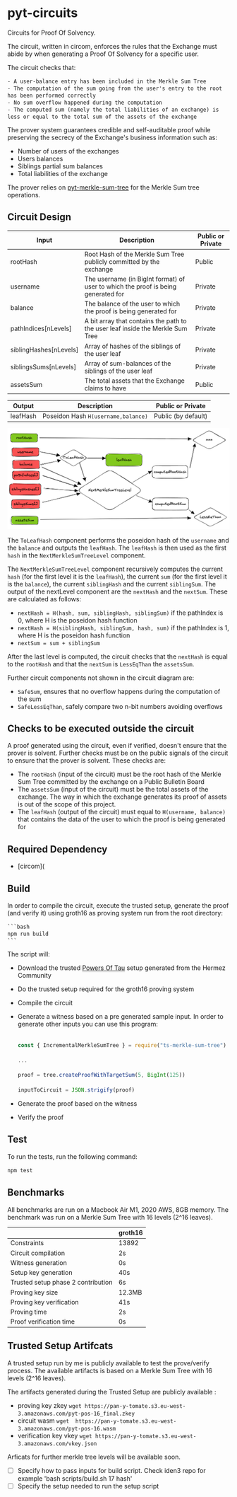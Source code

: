 # pyt-circuits 

Circuits for Proof Of Solvency.

The circuit, written in circom, enforces the rules that the Exchange must abide by when generating a Proof Of Solvency for a specific user.

The circuit checks that: 

	- A user-balance entry has been included in the Merkle Sum Tree
	- The computation of the sum going from the user's entry to the root has been performed correctly
	- No sum overflow happened during the computation
	- The computed sum (namely the total liabilities of an exchange) is less or equal to the total sum of the assets of the exchange
	
The prover system guarantees credible and self-auditable proof while preserving the secrecy of the Exchange's business information such as:

- Number of users of the exchanges
- Users balances 
- Siblings partial sum balances 
- Total liabilities of the exchange

The prover relies on [pyt-merkle-sum-tree](https://github.com/pan-y-tomate/pyt-merkle-sum-tree) for the Merkle Sum tree operations.

## Circuit Design 

| Input                          | Description              | Public or Private
| -----------                    | -----------          |  ----------
| rootHash                      | Root Hash of the Merkle Sum Tree publicly committed by the exchange              | Public
| username     | The username (in BigInt format) of user to which the proof is being generated for| Private
| balance    | The balance of the user to which the proof is being generated for                 | Private
| pathIndices[nLevels]               | A bit array that contains the path to the user leaf inside the Merkle Sum Tree              | Private
| siblingHashes[nLevels]                | Array of hashes of the siblings of the user leaf                | Private
| siblingsSums[nLevels] | Array of sum-balances of the siblings of the user leaf                 | Private
| assetsSum             | The total assets that the Exchange claims to have   | Public

| Output                          | Description              | Public or Private
| -----------                    | -----------          |  ----------
| leafHash                      | Poseidon Hash `H(username,balance)`              | Public (by default)

![circuit illustration](./imgs/pos.png)

The `ToLeafHash` component performs the poseidon hash of the `username` and the `balance` and outputs the `leafHash`. The `leafHash` is then used as the first `hash` in the `NextMerkleSumTreeLevel` component.

The `NextMerkleSumTreeLevel` component recursively computes the current `hash` (for the first level it is the `leafHash`), the current `sum` (for the first level it is the `balance`), the current `siblingHash` and the current `siblingSum`. The output of the nextLevel component are the `nextHash` and the `nextSum`. These are calculated as follows:

- `nextHash = H(hash, sum, siblingHash, siblingSum)` if the pathIndex is 0, where H is the poseidon hash function
- `nextHash = H(siblingHash, siblingSum, hash, sum)` if the pathIndex is 1, where H is the poseidon hash function
- `nextSum = sum + siblingSum`

After the last level is computed, the circuit checks that the `nextHash` is equal to the `rootHash` and that the `nextSum` is `LessEqThan` the `assetsSum`.

Further circuit components not shown in the circuit diagram are:

- `SafeSum`, ensures that no overflow happens during the computation of the sum
- `SafeLessEqThan`, safely compare two n-bit numbers avoiding overflows

## Checks to be executed outside the circuit

A proof generated using the circuit, even if verified, doesn't ensure that the prover is solvent. Further checks must be on the public signals of the circuit to ensure that the prover is solvent. These checks are:

- The `rootHash` (input of the circuit) must be the root hash of the Merkle Sum Tree committed by the exchange on a Public Bulletin Board
- The `assetsSum` (input of the circuit) must be the total assets of the exchange. The way in which the exchange generates its proof of assets is out of the scope of this project.
- The `leafHash` (output of the circuit) must equal to `H(username, balance)` that contains the data of the user to which the proof is being generated for

## Required Dependency 

- [circom](


## Build

In order to compile the circuit, execute the trusted setup, generate the proof (and verify it) using groth16 as proving system run from the root directory:

	```bash
	npm run build 
	```

The script will:

- Download the trusted [Powers Of Tau](https://github.com/iden3/snarkjs#7-prepare-phase-2) setup generated from the Hermez Community 
- Do the trusted setup required for the groth16 proving system
- Compile the circuit 
- Generate a witness based on a pre generated sample input. In order to generate other inputs you can use this program: 

	```javascript

	const { IncrementalMerkleSumTree } = require("ts-merkle-sum-tree")

	...

	proof = tree.createProofWithTargetSum(5, BigInt(125))

	inputToCircuit = JSON.strigify(proof)

	```

- Generate the proof based on the witness
- Verify the proof

## Test

To run the tests, run the following command:

```bash
npm test
```

## Benchmarks

All benchmarks are run on a Macbook Air M1, 2020 AWS, 8GB memory. The benchmark was run on a Merkle Sum Tree with 16 levels (2^16 leaves).

| 									 | **groth16**  | 
|------------------------------------|--------------|
|Constraints                         |13892         |
|Circuit compilation                 |2s            |
|Witness generation                  |0s      		|
|Setup key generation 		         |40s  			|
|Trusted setup phase 2 contribution	 |6s 	 		|
|Proving key size					 |12.3MB  		|
|Proving key verification		  	 |41s   		|
|Proving time                        |2s     		|
|Proof verification time             |0s      		|

## Trusted Setup Artifcats

A trusted setup run by me is publicly available to test the prove/verify process. The available artifacts is based on a Merkle Sum Tree with 16 levels (2^16 leaves).

The artifacts generated during the Trusted Setup are publicly available :

- proving key zkey `wget https://pan-y-tomate.s3.eu-west-3.amazonaws.com/pyt-pos-16_final.zkey`
- circuit wasm `wget  https://pan-y-tomate.s3.eu-west-3.amazonaws.com/pyt-pos-16.wasm`
- verification key vkey `wget https://pan-y-tomate.s3.eu-west-3.amazonaws.com/vkey.json`

Arficats for further merkle tree levels will be available soon.

- [ ] Specify how to pass inputs for build script. Check iden3 repo for example
'bash scripts/build.sh 17 hash' 
- [ ] Specify the setup needed to run the setup script
